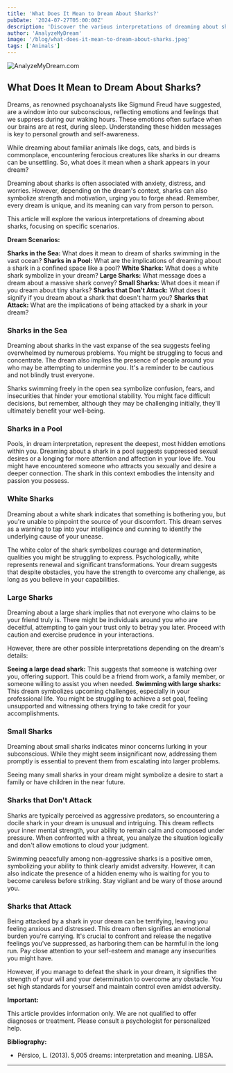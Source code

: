 ```yaml
---
title: 'What Does It Mean to Dream About Sharks?'
pubDate: '2024-07-27T05:00:00Z'
description: 'Discover the various interpretations of dreaming about sharks, from anxiety and anguish to strength and motivation.'
author: 'AnalyzeMyDream'
image: '/blog/what-does-it-mean-to-dream-about-sharks.jpeg'
tags: ['Animals']
---
```


![AnalyzeMyDream.com](/blog/what-does-it-mean-to-dream-about-sharks.jpeg)

## What Does It Mean to Dream About Sharks?

Dreams, as renowned psychoanalysts like Sigmund Freud have suggested, are a window into our subconscious, reflecting emotions and feelings that we suppress during our waking hours. These emotions often surface when our brains are at rest, during sleep. Understanding these hidden messages is key to personal growth and self-awareness.

While dreaming about familiar animals like dogs, cats, and birds is commonplace, encountering ferocious creatures like sharks in our dreams can be unsettling. So, what does it mean when a shark appears in your dream?

Dreaming about sharks is often associated with anxiety, distress, and worries. However, depending on the dream's context, sharks can also symbolize strength and motivation, urging you to forge ahead. Remember, every dream is unique, and its meaning can vary from person to person.

This article will explore the various interpretations of dreaming about sharks, focusing on specific scenarios.

**Dream Scenarios:**

**Sharks in the Sea:** What does it mean to dream of sharks swimming in the vast ocean?
**Sharks in a Pool:**  What are the implications of dreaming about a shark in a confined space like a pool?
**White Sharks:**  What does a white shark symbolize in your dream?
**Large Sharks:**  What message does a dream about a massive shark convey?
**Small Sharks:** What does it mean if you dream about tiny sharks?
**Sharks that Don't Attack:**  What does it signify if you dream about a shark that doesn't harm you?
**Sharks that Attack:**  What are the implications of being attacked by a shark in your dream?

### Sharks in the Sea

Dreaming about sharks in the vast expanse of the sea suggests feeling overwhelmed by numerous problems. You might be struggling to focus and concentrate. The dream also implies the presence of people around you who may be attempting to undermine you. It's a reminder to be cautious and not blindly trust everyone.

Sharks swimming freely in the open sea symbolize confusion, fears, and insecurities that hinder your emotional stability. You might face difficult decisions, but remember, although they may be challenging initially, they'll ultimately benefit your well-being.

### Sharks in a Pool

Pools, in dream interpretation, represent the deepest, most hidden emotions within you. Dreaming about a shark in a pool suggests suppressed sexual desires or a longing for more attention and affection in your love life. You might have encountered someone who attracts you sexually and desire a deeper connection. The shark in this context embodies the intensity and passion you possess.

### White Sharks

Dreaming about a white shark indicates that something is bothering you, but you're unable to pinpoint the source of your discomfort. This dream serves as a warning to tap into your intelligence and cunning to identify the underlying cause of your unease.

The white color of the shark symbolizes courage and determination, qualities you might be struggling to express. Psychologically, white represents renewal and significant transformations. Your dream suggests that despite obstacles, you have the strength to overcome any challenge, as long as you believe in your capabilities.

### Large Sharks

Dreaming about a large shark implies that not everyone who claims to be your friend truly is. There might be individuals around you who are deceitful, attempting to gain your trust only to betray you later. Proceed with caution and exercise prudence in your interactions.

However, there are other possible interpretations depending on the dream's details:

**Seeing a large dead shark:** This suggests that someone is watching over you, offering support. This could be a friend from work, a family member, or someone willing to assist you when needed.
**Swimming with large sharks:** This dream symbolizes upcoming challenges, especially in your professional life. You might be struggling to achieve a set goal, feeling unsupported and witnessing others trying to take credit for your accomplishments.

### Small Sharks

Dreaming about small sharks indicates minor concerns lurking in your subconscious. While they might seem insignificant now, addressing them promptly is essential to prevent them from escalating into larger problems.

Seeing many small sharks in your dream might symbolize a desire to start a family or have children in the near future.

### Sharks that Don't Attack

Sharks are typically perceived as aggressive predators, so encountering a docile shark in your dream is unusual and intriguing. This dream reflects your inner mental strength, your ability to remain calm and composed under pressure. When confronted with a threat, you analyze the situation logically and don't allow emotions to cloud your judgment.

Swimming peacefully among non-aggressive sharks is a positive omen, symbolizing your ability to think clearly amidst adversity. However, it can also indicate the presence of a hidden enemy who is waiting for you to become careless before striking. Stay vigilant and be wary of those around you.

### Sharks that Attack

Being attacked by a shark in your dream can be terrifying, leaving you feeling anxious and distressed. This dream often signifies an emotional burden you're carrying. It's crucial to confront and release the negative feelings you've suppressed, as harboring them can be harmful in the long run. Pay close attention to your self-esteem and manage any insecurities you might have.

However, if you manage to defeat the shark in your dream, it signifies the strength of your will and your determination to overcome any obstacle. You set high standards for yourself and maintain control even amidst adversity. 

**Important:**

This article provides information only. We are not qualified to offer diagnoses or treatment. Please consult a psychologist for personalized help.

**Bibliography:**

- Pérsico, L. (2013). 5,005 dreams: interpretation and meaning. LIBSA.

---